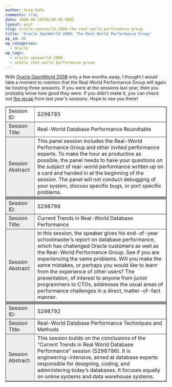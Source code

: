 ```yaml
---
author: Greg Rahn
comments: true
date: 2008-06-18T08:00:46.000Z
layout: post
slug: oracle-openworld-2008-the-real-world-performance-group
title: 'Oracle OpenWorld 2008: The Real-World Performance Group'
wp_id: 66
wp_categories:
  - Oracle
wp_tags:
  - oracle openworld 2008
  - oracle real-world performance group
---
```


With [Oracle OpenWorld 2008](http://www.oracle.com/openworld/2008/index.html) only a few months away, I thought I would take a moment to mention that the Real-World Performance Group will again be hosting three sessions.  If you were at the sessions last year, then you probably know how good they were.  If you didn't make it, you can check out [the recap](/2007/11/19/the-real-world-performance-group-oracle-openworld-2007-recap/) from last year's sessions.  Hope to see you there!
<table cellpadding="1" width="100%" border="1" >
  <tr >

<td >Session ID:
</td>

<td >S298785
</td>
  </tr>
  <tr >

<td bgcolor="#eeeeee" >Session Title:
</td>

<td >Real-World Database Performance Roundtable
</td>
  </tr>
  <tr >

<td bgcolor="#eeeeee" >Session Abstract:
</td>

<td >This panel session includes the Real-World Performance Group and other invited performance experts. To make the hour as productive as possible, the panel needs to have your questions on the subject of real-world performance written up on a card and handed in at the beginning of the session. The panel will not conduct debugging of your system, discuss specific bugs, or port specific problems.
</td>
  </tr>
  <tr >

<td bgcolor="#999999" >
</td>

<td bgcolor="#999999" >
</td>
  </tr>
  <tr >

<td bgcolor="#eeeeee" >Session ID:
</td>

<td >S298786
</td>
  </tr>
  <tr >

<td bgcolor="#eeeeee" >Session Title:
</td>

<td >Current Trends in Real-World Database Performance
</td>
  </tr>
  <tr >

<td bgcolor="#eeeeee" >Session Abstract:
</td>

<td >In this session, the speaker gives his end-of-year schoolmaster’s report on database performance, which has challenged Oracle customers as well as the Real-World Performance Group. See if you are experiencing the same problems. Will you make the same mistakes, or perhaps you would like to learn from the experience of other users? The presentation, of interest to anyone from junior programmers to CTOs, addresses the usual areas of performance challenges in a direct, matter-of-fact manner.
</td>
  </tr>
  <tr >

<td bgcolor="#999999" >
</td>

<td bgcolor="#999999" >
</td>
  </tr>
  <tr >

<td bgcolor="#eeeeee" >Session ID:
</td>

<td >S298792
</td>
  </tr>
  <tr >

<td bgcolor="#eeeeee" >Session Title:
</td>

<td >Real-World Database Performance Techniques and Methods
</td>
  </tr>
  <tr >

<td bgcolor="#eeeeee" >Session Abstract:
</td>

<td >This session builds on the conclusions of the “Current Trends in Real World Database Performance” session (S298786). It is engineering-intensive, aimed at database experts responsible for designing, coding, and administering today’s databases. It focuses equally on online systems and data warehouse systems.
</td>
  </tr>
</table>
